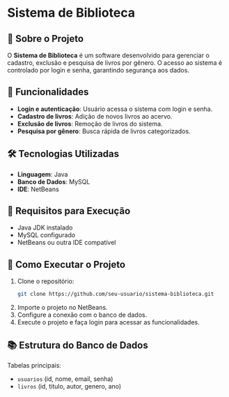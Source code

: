# Sistema de Biblioteca

## 📖 Sobre o Projeto
O **Sistema de Biblioteca** é um software desenvolvido para gerenciar o cadastro, exclusão e pesquisa de livros por gênero. O acesso ao sistema é controlado por login e senha, garantindo segurança aos dados.

## 🔧 Funcionalidades
- **Login e autenticação**: Usuário acessa o sistema com login e senha.
- **Cadastro de livros**: Adição de novos livros ao acervo.
- **Exclusão de livros**: Remoção de livros do sistema.
- **Pesquisa por gênero**: Busca rápida de livros categorizados.

## 🛠️ Tecnologias Utilizadas
- **Linguagem**: Java
- **Banco de Dados**: MySQL
- **IDE**: NetBeans

## 📌 Requisitos para Execução
- Java JDK instalado
- MySQL configurado
- NetBeans ou outra IDE compatível

## 🚀 Como Executar o Projeto
1. Clone o repositório:
   ```bash
   git clone https://github.com/seu-usuario/sistema-biblioteca.git
   ```
2. Importe o projeto no NetBeans.
3. Configure a conexão com o banco de dados.
4. Execute o projeto e faça login para acessar as funcionalidades.

## 📚 Estrutura do Banco de Dados
Tabelas principais:
- `usuarios` (id, nome, email, senha)
- `livros` (id, titulo, autor, genero, ano)





